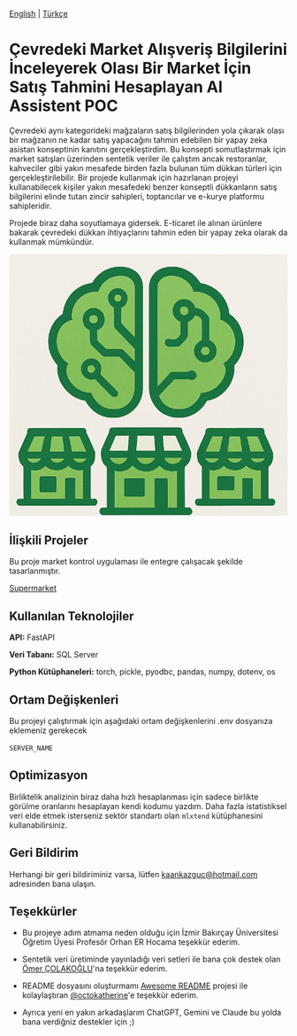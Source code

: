 [English](README.md) | [Türkçe](README.tr.md) 

# Çevredeki Market Alışveriş Bilgilerini İnceleyerek Olası Bir Market İçin Satış Tahmini Hesaplayan AI Assistent POC 

Çevredeki aynı kategorideki mağzaların satış bilgilerinden yola çıkarak olası bir mağzanın ne kadar satış yapacağını tahmin edebilen bir yapay zeka asistan konseptinin kanıtını gerçekleştirdim. Bu konsepti somutlaştırmak için market satışları üzerinden sentetik veriler ile çalıştım ancak restoranlar, kahveciler gibi yakın mesafede birden fazla bulunan tüm dükkan türleri için gerçekleştirilebilir. Bir projede kullanmak için hazırlanan projeyi kullanabilecek kişiler yakın mesafedeki benzer konseptli dükkanların satış bilgilerini elinde tutan zincir sahipleri, toptancılar ve e-kurye platformu sahipleridir. 

Projede biraz daha soyutlamaya gidersek. E-ticaret ile alınan ürünlere bakarak çevredeki dükkan ihtiyaçlarını tahmin eden bir yapay zeka olarak da kullanmak mümkündür. 


![Logo](images/sales-estimate-logo.png)

    
## İlişkili Projeler

Bu proje market kontrol uygulaması ile entegre çalışacak şekilde tasarlanmıştır.

[Supermarket](https://github.com/matiassingers/awesome-readme)

  
## Kullanılan Teknolojiler

**API:** FastAPI

**Veri Tabanı:** SQL Server

**Python Kütüphaneleri:** torch, pickle, pyodbc, pandas, numpy, dotenv, os

  
## Ortam Değişkenleri

Bu projeyi çalıştırmak için aşağıdaki ortam değişkenlerini .env dosyanıza eklemeniz gerekecek

`SERVER_NAME`

  
## Optimizasyon

Birliktelik analizinin biraz daha hızlı hesaplanması için sadece birlikte görülme oranlarını hesaplayan kendi kodumu yazdım. Daha fazla istatistiksel veri elde etmek isterseniz sektör standartı olan `mlxtend` kütüphanesini kullanabilirsiniz.

  
## Geri Bildirim

Herhangi bir geri bildiriminiz varsa, lütfen kaankazguc@hotmail.com adresinden bana ulaşın.

  
## Teşekkürler

- Bu projeye adım atmama neden olduğu için İzmir Bakırçay Üniversitesi Öğretim Üyesi Profesör Orhan ER Hocama teşekkür ederim.

- Sentetik veri üretiminde yayınladığı veri setleri ile bana çok destek olan [Ömer ÇOLAKOĞLU](https://www.kaggle.com/omercolakoglu)'na teşekkür ederim.

- README dosyasını oluşturmamı [Awesome README](https://github.com/matiassingers/awesome-readme) projesi ile kolaylaştıran  [@octokatherine](https://www.github.com/octokatherine)'e teşekkür ederim.

- Ayrıca yeni en yakın arkadaşlarım ChatGPT, Gemini ve Claude bu yolda bana verdiğniz destekler için ;)

